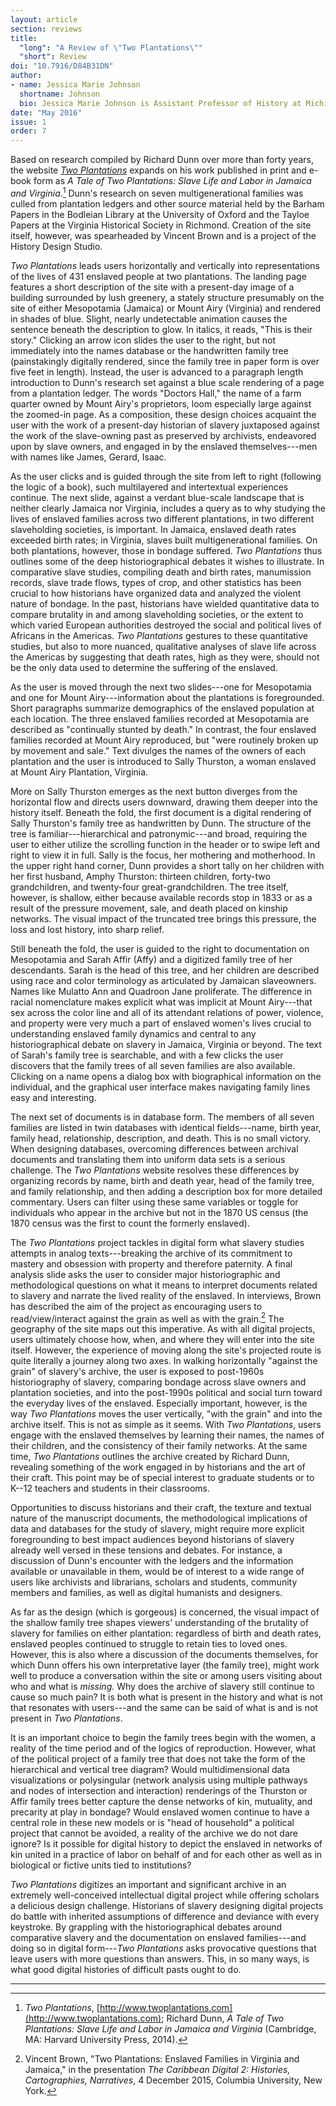 ```yaml
---
layout: article
section: reviews
title: 
  "long": "A Review of \"Two Plantations\""
  "short": Review
doi: "10.7916/D84B31DN"
author: 
- name: Jessica Marie Johnson
  shortname: Johnson
  bio: Jessica Marie Johnson is Assistant Professor of History at Michigan State University. Her work has appeared in *Slavery & Abolition*, *The Black Scholar*, *Meridians: Feminism, Race and Transnationalism*, and *Debates in the Digital Humanities*. As a digital humanist, Johnson explores the way digital and social media disseminate and create historical narratives, in particular, comparative histories of slavery and people of African descent.
date: "May 2016"
issue: 1
order: 7
---
```


Based on research compiled by Richard Dunn over more than forty years,
the website [*Two Plantations*](http://www.twoplantations.com) expands
on his work published in print and e-book form as *A Tale of Two
Plantations: Slave Life and Labor in Jamaica and Virginia*.[^1] Dunn's
research on seven multigenerational families was culled from plantation
ledgers and other source material held by the Barham Papers in the
Bodleian Library at the University of Oxford and the Tayloe Papers at
the Virginia Historical Society in Richmond. Creation of the site
itself, however, was spearheaded by Vincent Brown and is a project of
the History Design Studio.

*Two Plantations* leads users horizontally and vertically into
representations of the lives of 431 enslaved people at two plantations.
The landing page features a short description of the site with a
present-day image of a building surrounded by lush greenery, a stately
structure presumably on the site of either Mesopotamia (Jamaica) or
Mount Airy (Virginia) and rendered in shades of blue. Slight, nearly
undetectable animation causes the sentence beneath the description to
glow. In italics, it reads, "This is their story." Clicking an arrow
icon slides the user to the right, but not immediately into the names
database or the handwritten family tree (painstakingly digitally
rendered, since the family tree in paper form is over five feet in
length). Instead, the user is advanced to a paragraph length
introduction to Dunn's research set against a blue scale rendering of a
page from a plantation ledger. The words "Doctors Hall," the name of a
farm quarter owned by Mount Airy's proprietors, loom especially large
against the zoomed-in page. As a composition, these design choices
acquaint the user with the work of a present-day historian of slavery
juxtaposed against the work of the slave-owning past as preserved by
archivists, endeavored upon by slave owners, and engaged in by the
enslaved themselves---men with names like James, Gerard, Isaac.

As the user clicks and is guided through the site from left to right
(following the logic of a book), such multilayered and intertextual
experiences continue. The next slide, against a verdant blue-scale
landscape that is neither clearly Jamaica nor Virginia, includes a query
as to why studying the lives of enslaved families across two different
plantations, in two different slaveholding societies, is important. In
Jamaica, enslaved death rates exceeded birth rates; in Virginia, slaves
built multigenerational families. On both plantations, however, those in
bondage suffered. *Two Plantations* thus outlines some of the deep
historiographical debates it wishes to illustrate. In comparative slave
studies, compiling death and birth rates, manumission records, slave
trade flows, types of crop, and other statistics has been crucial to how
historians have organized data and analyzed the violent nature of
bondage. In the past, historians have wielded quantitative data to
compare brutality in and among slaveholding societies, or the extent to
which varied European authorities destroyed the social and political
lives of Africans in the Americas. *Two Plantations* gestures to these
quantitative studies, but also to more nuanced, qualitative analyses of
slave life across the Americas by suggesting that death rates, high as
they were, should not be the only data used to determine the suffering
of the enslaved.

As the user is moved through the next two slides---one for Mesopotamia and
one for Mount Airy---information about the plantations is foregrounded.
Short paragraphs summarize demographics of the enslaved population at
each location. The three enslaved families recorded at Mesopotamia are
described as "continually stunted by death." In contrast, the four
enslaved families recorded at Mount Airy reproduced, but "were routinely
broken up by movement and sale." Text divulges the names of the owners
of each plantation and the user is introduced to Sally Thurston, a woman
enslaved at Mount Airy Plantation, Virginia.

More on Sally Thurston emerges as the next button diverges from the
horizontal flow and directs users downward, drawing them deeper into the
history itself. Beneath the fold, the first document is a digital
rendering of Sally Thurston's family tree as handwritten by Dunn. The
structure of the tree is familiar---hierarchical and patronymic---and broad,
requiring the user to either utilize the scrolling function in the
header or to swipe left and right to view it in full. Sally is the
focus, her mothering and motherhood. In the upper right hand corner,
Dunn provides a short tally on her children with her first husband,
Amphy Thurston: thirteen children, forty-two grandchildren, and
twenty-four great-grandchildren. The tree itself, however, is shallow,
either because available records stop in 1833 or as a result of the
pressure movement, sale, and death placed on kinship networks. The
visual impact of the truncated tree brings this pressure, the loss and
lost history, into sharp relief.

Still beneath the fold, the user is guided to the right to documentation
on Mesopotamia and Sarah Affir (Affy) and a digitized family tree of her
descendants. Sarah is the head of this tree, and her children are
described using race and color terminology as articulated by Jamaican
slaveowners. Names like Mulatto Ann and Quadroon Jane proliferate. The
difference in racial nomenclature makes explicit what was implicit at
Mount Airy---that sex across the color line and all of its attendant
relations of power, violence, and property were very much a part of
enslaved women's lives crucial to understanding enslaved family dynamics
and central to any historiographical debate on slavery in Jamaica,
Virginia or beyond. The text of Sarah's family tree is searchable, and
with a few clicks the user discovers that the family trees of all seven
families are also available. Clicking on a name opens a dialog box with
biographical information on the individual, and the graphical user
interface makes navigating family lines easy and interesting.

The next set of documents is in database form. The members of all seven
families are listed in twin databases with identical fields---name, birth
year, family head, relationship, description, and death. This is no
small victory. When designing databases, overcoming differences between
archival documents and translating them into uniform data sets is a
serious challenge. The *Two Plantations* website resolves these
differences by organizing records by name, birth and death year, head of
the family tree, and family relationship, and then adding a description
box for more detailed commentary. Users can filter using these same
variables or toggle for individuals who appear in the archive but not in
the 1870 US census (the 1870 census was the first to count the formerly
enslaved).

The *Two Plantations* project tackles in digital form what slavery
studies attempts in analog texts---breaking the archive of its commitment
to mastery and obsession with property and therefore paternity. A final
analysis slide asks the user to consider major historiographic and
methodological questions on what it means to interpret documents related
to slavery and narrate the lived reality of the enslaved. In interviews,
Brown has described the aim of the project as encouraging users to
read/view/interact against the grain as well as with the grain.[^2] The
geography of the site maps out this imperative. As with all digital
projects, users ultimately choose how, when, and where they will enter
into the site itself. However, the experience of moving along the site's
projected route is quite literally a journey along two axes. In walking
horizontally "against the grain" of slavery's archive, the user is
exposed to post-1960s historiography of slavery, comparing bondage
across slave owners and plantation societies, and into the post-1990s
political and social turn toward the everyday lives of the enslaved.
Especially important, however, is the way *Two Plantations* moves the
user vertically, "with the grain" and into the archive itself. This is
not as simple as it seems. With *Two Plantations*, users engage with the
enslaved themselves by learning their names, the names of their
children, and the consistency of their family networks. At the same
time, *Two Plantations* outlines the archive created by Richard Dunn,
revealing something of the work engaged in by historians and the art of
their craft. This point may be of special interest to graduate students
or to K--12 teachers and students in their classrooms.

Opportunities to discuss historians and their craft, the texture and
textual nature of the manuscript documents, the methodological
implications of data and databases for the study of slavery, might
require more explicit foregrounding to best impact audiences beyond
historians of slavery already well versed in these tensions and debates.
For instance, a discussion of Dunn's encounter with the ledgers and the
information available or unavailable in them, would be of interest to a
wide range of users like archivists and librarians, scholars and
students, community members and families, as well as digital humanists
and designers.

As far as the design (which is gorgeous) is concerned, the visual impact
of the shallow family tree shapes viewers' understanding of the
brutality of slavery for families on either plantation: regardless of
birth and death rates, enslaved peoples continued to struggle to retain
ties to loved ones. However, this is also where a discussion of the
documents themselves, for which Dunn offers his own interpretative layer
(the family tree), might work well to produce a conversation within the
site or among users visiting about who and what is *missing.* Why does
the archive of slavery still continue to cause so much pain? It is both
what is present in the history and what is not that resonates with
users---and the same can be said of what is and is not present in *Two
Plantations*.

It is an important choice to begin the family trees begin with the
women, a reality of the time period and of the logics of reproduction.
However, what of the political project of a family tree that does not
take the form of the hierarchical and vertical tree diagram? Would
multidimensional data visualizations or polysingular (network analysis
using multiple pathways and nodes of intersection and interaction)
renderings of the Thurston or Affir family trees better capture the
dense networks of kin, mutuality, and precarity at play in bondage?
Would enslaved women continue to have a central role in these new models
or is "head of household" a political project that cannot be avoided, a
reality of the archive we do not dare ignore? Is it possible for digital
history to depict the enslaved in networks of kin united in a practice
of labor on behalf of and for each other as well as in biological or
fictive units tied to institutions?

*Two Plantations* digitizes an important and significant archive in an
extremely well-conceived intellectual digital project while offering
scholars a delicious design challenge. Historians of slavery designing
digital projects do battle with inherited assumptions of difference and
deviance with every keystroke. By grappling with the historiographical
debates around comparative slavery and the documentation on enslaved
families---and doing so in digital form---*Two Plantations* asks provocative
questions that leave users with more questions than answers. This, in so
many ways, is what good digital histories of difficult pasts ought to
do.

---

[^1]: *Two Plantations*, [http://www.twoplantations.com](http://www.twoplantations.com); Richard Dunn, *A Tale of Two Plantations: Slave Life and Labor in Jamaica and Virginia* (Cambridge, MA: Harvard University Press, 2014).

[^2]: Vincent Brown, "Two Plantations: Enslaved Families in Virginia and Jamaica," in the presentation *The Caribbean Digital 2: Histories, Cartographies, Narratives*, 4 December 2015, Columbia University, New York.
